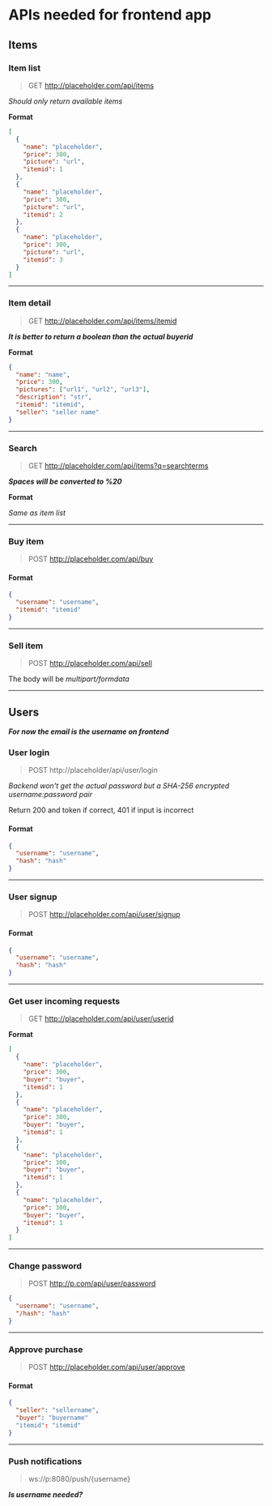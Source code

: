 # APIs needed for frontend app

## Items

### Item list

> GET http://placeholder.com/api/items

_Should only return available items_

**Format**

```json
[
  {
    "name": "placeholder",
    "price": 300,
    "picture": "url",
    "itemid": 1
  },
  {
    "name": "placeholder",
    "price": 300,
    "picture": "url",
    "itemid": 2
  },
  {
    "name": "placeholder",
    "price": 300,
    "picture": "url",
    "itemid": 3
  }
]
```

---

### Item detail

> GET http://placeholder.com/api/items/itemid

**_It is better to return a boolean than the actual buyerid_**

**Format**

```json
{
  "name": "name",
  "price": 300,
  "pictures": ["url1", "url2", "url3"],
  "description": "str",
  "itemid": "itemid",
  "seller": "seller name"
}
```

---

### Search

> GET http://placeholder.com/api/items?q=searchterms

**_Spaces will be converted to %20_**

**Format**

_Same as item list_

---

### Buy item

> POST http://placeholder.com/api/buy

#### Format

```json
{
  "username": "username",
  "itemid": "itemid"
}
```

---

### Sell item

> POST http://placeholder.com/api/sell

The body will be _multipart/formdata_

---

## Users

**_For now the email is the username on frontend_**

### User login

> POST http://placeholder/api/user/login

_Backend won't get the actual password but a SHA-256 encrypted username:password pair_

Return 200 and token if correct, 401 if input is incorrect

#### Format

```json
{
  "username": "username",
  "hash": "hash"
}
```

---

### User signup

> POST http://placeholder.com/api/user/signup

#### Format

```json
{
  "username": "username",
  "hash": "hash"
}
```

---

### Get user incoming requests

> GET http://placeholder.com/api/user/userid

**Format**

```json
[
  {
    "name": "placeholder",
    "price": 300,
    "buyer": "buyer",
    "itemid": 1
  },
  {
    "name": "placeholder",
    "price": 300,
    "buyer": "buyer",
    "itemid": 1
  },
  {
    "name": "placeholder",
    "price": 300,
    "buyer": "buyer",
    "itemid": 1
  },
  {
    "name": "placeholder",
    "price": 300,
    "buyer": "buyer",
    "itemid": 1
  }
]
```

---

### Change password

> POST http://p.com/api/user/password

```json
{
  "username": "username",
  "/hash": "hash"
}
```

---

### Approve purchase

> POST http://placeholder.com/api/user/approve

#### Format

```json
{
  "seller": "sellername",
  "buyer": "buyername"
  "itemid": "itemid"
}
```

---

### Push notifications

> ws://p:8080/push/{username}

**_Is username needed?_**
